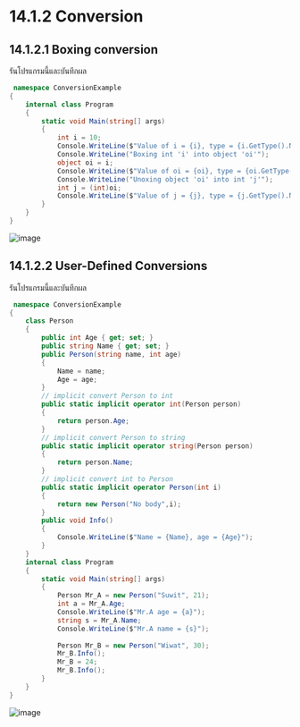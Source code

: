 # 14.1.2 Conversion
## 14.1.2.1 Boxing conversion

รันโปรแกรมนี้และบันทึกผล

```cs
 namespace ConversionExample
{
    internal class Program
    {
        static void Main(string[] args)
        {
            int i = 10;
            Console.WriteLine($"Value of i = {i}, type = {i.GetType().Name}");
            Console.WriteLine("Boxing int 'i' into object 'oi'");
            object oi = i;
            Console.WriteLine($"Value of oi = {oi}, type = {oi.GetType().Name}");
            Console.WriteLine("Unoxing object 'oi' into int 'j'");
            int j = (int)oi;
            Console.WriteLine($"Value of j = {j}, type = {j.GetType().Name}");
        }
    }
}

```
![image](https://github.com/Poramat45/Week-14/assets/115066249/79085345-b1b5-40c0-8daa-a26edb6f115c)


 
## 14.1.2.2 User-Defined Conversions


รันโปรแกรมนี้และบันทึกผล

```cs
 namespace ConversionExample
{
    class Person
    {
        public int Age { get; set; }
        public string Name { get; set; }
        public Person(string name, int age)
        {
            Name = name;
            Age = age;
        }
        // implicit convert Person to int
        public static implicit operator int(Person person) 
        { 
            return person.Age;
        }
        // implicit convert Person to string
        public static implicit operator string(Person person) 
        {
            return person.Name;
        }
        // implicit convert int to Person
        public static implicit operator Person(int i)
        {
            return new Person("No body",i);
        }
        public void Info()
        {
            Console.WriteLine($"Name = {Name}, age = {Age}");
        }
    }
    internal class Program
    {
        static void Main(string[] args)
        {
            Person Mr_A = new Person("Suwit", 21);
            int a = Mr_A.Age;
            Console.WriteLine($"Mr.A age = {a}");
            string s = Mr_A.Name;
            Console.WriteLine($"Mr.A name = {s}");
            
            Person Mr_B = new Person("Wiwat", 30);
            Mr_B.Info();
            Mr_B = 24;
            Mr_B.Info();
        }
    }
}

``` 
![image](https://github.com/Poramat45/Week-14/assets/115066249/1fc61e57-421e-4666-976a-dc3b7f7b148d)
